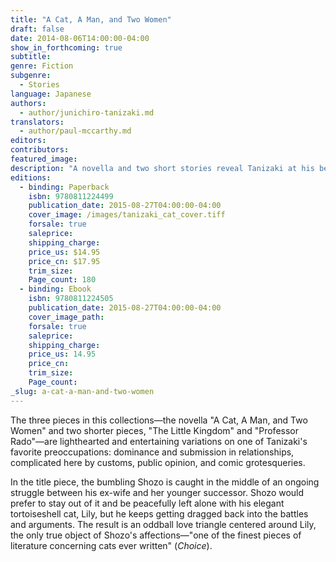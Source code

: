 ```yaml
---
title: "A Cat, A Man, and Two Women"
draft: false
date: 2014-08-06T14:00:00-04:00
show_in_forthcoming: true
subtitle:
genre: Fiction
subgenre:
  - Stories
language: Japanese
authors:
  - author/junichiro-tanizaki.md
translators:
  - author/paul-mccarthy.md
editors:
contributors:
featured_image:
description: "A novella and two short stories reveal Tanizaki at his best and most bizarre "
editions:
  - binding: Paperback
    isbn: 9780811224499
    publication_date: 2015-08-27T04:00:00-04:00
    cover_image: /images/tanizaki_cat_cover.tiff
    forsale: true
    saleprice:
    shipping_charge:
    price_us: $14.95
    price_cn: $17.95
    trim_size:
    Page_count: 180
  - binding: Ebook
    isbn: 9780811224505
    publication_date: 2015-08-27T04:00:00-04:00
    cover_image_path:
    forsale: true
    saleprice:
    shipping_charge:
    price_us: 14.95
    price_cn:
    trim_size:
    Page_count:
_slug: a-cat-a-man-and-two-women
---
```


The three pieces in this collections—the novella "A Cat, A Man, and Two Women" and two shorter pieces, "The Little Kingdom" and "Professor Rado"—are lighthearted and entertaining variations on one of Tanizaki's favorite preoccupations: dominance and submission in relationships, complicated here by customs, public opinion, and comic grotesqueries.

In the title piece, the bumbling Shozo is caught in the middle of an ongoing struggle between his ex-wife and her younger successor. Shozo would prefer to stay out of it and be peacefully left alone with his elegant tortoiseshell cat, Lily, but he keeps getting dragged back into the battles and arguments. The result is an oddball love triangle centered around Lily, the only true object of Shozo's affections—"one of the finest pieces of literature concerning cats ever written" (_Choice_).

